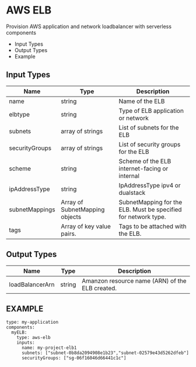 # AWS ELB

Provision AWS application and network loadbalancer with serverless components

- Input Types
- Output Types
- Example

## Input Types

| Name	  |                   Type |                      Description |
| ------ | ------ |------ |
|name	|                     string| 	                     Name of the ELB |
elbtype        |              string            |              Type of ELB application or network |
subnets	       |   array of strings	       |     List of subnets for the ELB |
securityGroups |        array of strings        |        List of security groups for the ELB |
scheme         |            string             |            Scheme of the ELB internet-facing or internal |
ipAddressType  |        string                  |        IpAddressType ipv4 or dualstack |
subnetMappings |             Array of SubnetMapping objects|   SubnetMapping for the ELB. Must be specified for network type.|
tags           |             Array of key value pairs. |        Tags to be attached with the ELB.|

## Output Types

|Name|	        Type |	Description|
| ------ | ------ |------ |
|loadBalancerArn |	string|	Amanzon resource name (ARN) of the ELB created.|

## EXAMPLE
```
type: my-application
components:
  myELB:
    type: aws-elb
    inputs:
      name: my-project-elb1
      subnets: ["subnet-0b8da2094908e1b23","subnet-02579e43d5262dfeb"]
      securityGroups: ["sg-06f16046d66441c1c"]
